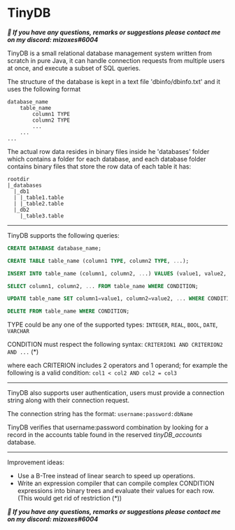 # TinyDB

***📧 If you have any questions, remarks or suggestions please contact me on my discord: mizoxes#6004***

TinyDB is a small relational database management system written from scratch in pure Java, it can handle connection requests from 
multiple users at once, and execute a subset of SQL queries.

The structure of the database is kept in a text file 'dbinfo/dbinfo.txt' and it uses the following format

```
database_name
	table_name
		column1 TYPE
		column2 TYPE
		...
	...
...
```

The actual row data resides in binary files inside he 'databases' folder which contains a folder for each database, and each
database folder contains binary files that store the row data of each table it has:

```
rootdir
|_databases
  |_db1
  | |_table1.table
  | |_table2.table
  |_db2
    |_table3.table
```

---
TinyDB supports the following queries:

```sql
CREATE DATABASE database_name;

CREATE TABLE table_name (column1 TYPE, column2 TYPE, ...);

INSERT INTO table_name (column1, column2, ...) VALUES (value1, value2, ...);

SELECT column1, column2, ... FROM table_name WHERE CONDITION;

UPDATE table_name SET column1=value1, column2=value2, ... WHERE CONDITION;

DELETE FROM table_name WHERE CONDITION;
```

TYPE could be any one of the supported types: ```INTEGER```, ```REAL```, ```BOOL```, ```DATE```, ```VARCHAR```

CONDITION must respect the following syntax: ```CRITERION1 AND CRITERION2 AND ...```  (*)

where each CRITERION includes 2 operators and 1 operand; for example the following is a valid condition: ```col1 < col2 AND col2 = col3```

---
TinyDB also supports user authentication, users must provide a connection string along with their connection request.

The connection string has the format: ```username:password:dbName```

TinyDB verifies that username:password combination by looking for a record in the accounts table found in the reserved _tinyDB_accounts_ database.

---

Improvement ideas:
- Use a B-Tree instead of linear search to speed up operations.
- Write an expression compiler that can compile complex CONDITION expressions into binary trees and evaluate their values for each row. (This would get rid of restriction (*))

***📧 If you have any questions, remarks or suggestions please contact me on my discord: mizoxes#6004***
